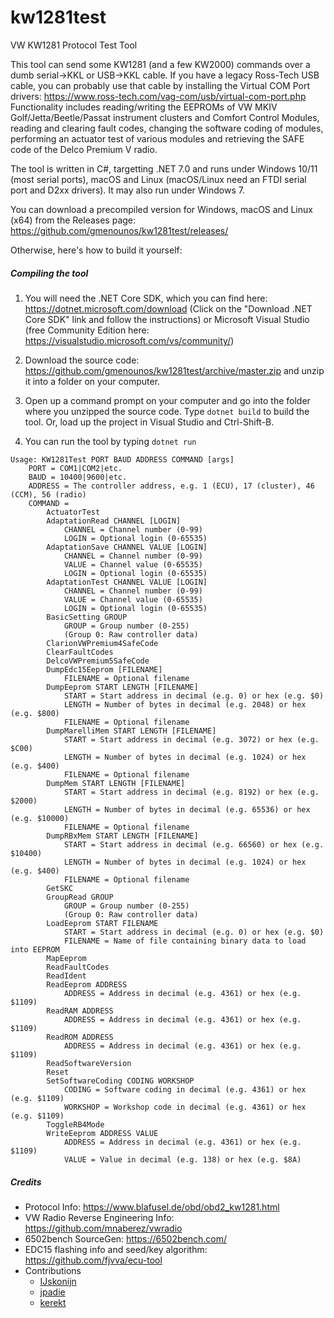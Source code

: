 # kw1281test
VW KW1281 Protocol Test Tool

This tool can send some KW1281 (and a few KW2000) commands over a dumb serial->KKL or USB->KKL cable.
If you have a legacy Ross-Tech USB cable, you can probably use that cable by
installing the Virtual COM Port drivers: https://www.ross-tech.com/vag-com/usb/virtual-com-port.php
Functionality includes reading/writing the EEPROMs of VW MKIV Golf/Jetta/Beetle/Passat instrument clusters and Comfort Control Modules, reading and clearing fault codes, changing the software coding of modules, performing an actuator test of various modules and retrieving the SAFE code of the Delco Premium V radio.

The tool is written in C#, targetting .NET 7.0 and runs under Windows 10/11 (most serial ports), macOS and Linux (macOS/Linux need an FTDI serial port and D2xx drivers). It may also run under
Windows 7.

You can download a precompiled version for Windows, macOS and Linux (x64) from the Releases page: https://github.com/gmenounos/kw1281test/releases/

Otherwise, here's how to build it yourself:

##### Compiling the tool

1. You will need the .NET Core SDK,
which you can find here: https://dotnet.microsoft.com/download
(Click on the "Download .NET Core SDK" link and follow the instructions) or Microsoft Visual Studio
(free Community Edition here: https://visualstudio.microsoft.com/vs/community/)

2. Download the source code: https://github.com/gmenounos/kw1281test/archive/master.zip
and unzip it into a folder on your computer.

3. Open up a command prompt on your computer and go into the folder where you unzipped
the source code. Type `dotnet build` to build the tool.
Or, load up the project in Visual Studio and Ctrl-Shift-B.

4. You can run the tool by typing `dotnet run`

```
Usage: KW1281Test PORT BAUD ADDRESS COMMAND [args]
    PORT = COM1|COM2|etc.
    BAUD = 10400|9600|etc.
    ADDRESS = The controller address, e.g. 1 (ECU), 17 (cluster), 46 (CCM), 56 (radio)
    COMMAND =
        ActuatorTest
        AdaptationRead CHANNEL [LOGIN]
            CHANNEL = Channel number (0-99)
            LOGIN = Optional login (0-65535)
        AdaptationSave CHANNEL VALUE [LOGIN]
            CHANNEL = Channel number (0-99)
            VALUE = Channel value (0-65535)
            LOGIN = Optional login (0-65535)
        AdaptationTest CHANNEL VALUE [LOGIN]
            CHANNEL = Channel number (0-99)
            VALUE = Channel value (0-65535)
            LOGIN = Optional login (0-65535)
        BasicSetting GROUP
            GROUP = Group number (0-255)
            (Group 0: Raw controller data)
        ClarionVWPremium4SafeCode
        ClearFaultCodes
        DelcoVWPremium5SafeCode
        DumpEdc15Eeprom [FILENAME]
            FILENAME = Optional filename
        DumpEeprom START LENGTH [FILENAME]
            START = Start address in decimal (e.g. 0) or hex (e.g. $0)
            LENGTH = Number of bytes in decimal (e.g. 2048) or hex (e.g. $800)
            FILENAME = Optional filename
        DumpMarelliMem START LENGTH [FILENAME]
            START = Start address in decimal (e.g. 3072) or hex (e.g. $C00)
            LENGTH = Number of bytes in decimal (e.g. 1024) or hex (e.g. $400)
            FILENAME = Optional filename
        DumpMem START LENGTH [FILENAME]
            START = Start address in decimal (e.g. 8192) or hex (e.g. $2000)
            LENGTH = Number of bytes in decimal (e.g. 65536) or hex (e.g. $10000)
            FILENAME = Optional filename
        DumpRBxMem START LENGTH [FILENAME]
            START = Start address in decimal (e.g. 66560) or hex (e.g. $10400)
            LENGTH = Number of bytes in decimal (e.g. 1024) or hex (e.g. $400)
            FILENAME = Optional filename
        GetSKC
        GroupRead GROUP
            GROUP = Group number (0-255)
            (Group 0: Raw controller data)
        LoadEeprom START FILENAME
            START = Start address in decimal (e.g. 0) or hex (e.g. $0)
            FILENAME = Name of file containing binary data to load into EEPROM
        MapEeprom
        ReadFaultCodes
        ReadIdent
        ReadEeprom ADDRESS
            ADDRESS = Address in decimal (e.g. 4361) or hex (e.g. $1109)
        ReadRAM ADDRESS
            ADDRESS = Address in decimal (e.g. 4361) or hex (e.g. $1109)
        ReadROM ADDRESS
            ADDRESS = Address in decimal (e.g. 4361) or hex (e.g. $1109)
        ReadSoftwareVersion
        Reset
        SetSoftwareCoding CODING WORKSHOP
            CODING = Software coding in decimal (e.g. 4361) or hex (e.g. $1109)
            WORKSHOP = Workshop code in decimal (e.g. 4361) or hex (e.g. $1109)
        ToggleRB4Mode
        WriteEeprom ADDRESS VALUE
            ADDRESS = Address in decimal (e.g. 4361) or hex (e.g. $1109)
            VALUE = Value in decimal (e.g. 138) or hex (e.g. $8A)
```

##### Credits
- Protocol Info: https://www.blafusel.de/obd/obd2_kw1281.html  
- VW Radio Reverse Engineering Info: https://github.com/mnaberez/vwradio  
- 6502bench SourceGen: https://6502bench.com/
- EDC15 flashing info and seed/key algorithm: https://github.com/fjvva/ecu-tool
- Contributions
    - [IJskonijn](https://github.com/IJskonijn)
    - [jpadie](https://github.com/jpadie)
    - [kerekt](https://github.com/kerekt)